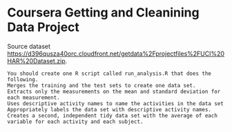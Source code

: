 # Coursera Getting and Cleanining Data Project

Source dataset https://d396qusza40orc.cloudfront.net/getdata%2Fprojectfiles%2FUCI%20HAR%20Dataset.zip.

    You should create one R script called run_analysis.R that does the following.
    Merges the training and the test sets to create one data set.
    Extracts only the measurements on the mean and standard deviation for each measurement.
    Uses descriptive activity names to name the activities in the data set
    Appropriately labels the data set with descriptive activity names.
    Creates a second, independent tidy data set with the average of each variable for each activity and each subject.
